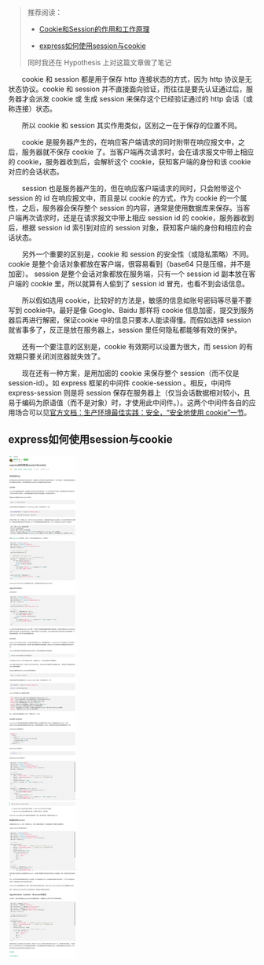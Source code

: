 

> 推荐阅读：
>
> - [Cookie和Session的作用和工作原理](https://blog.csdn.net/guoweimelon/article/details/50886092)
>
> - [express如何使用session与cookie](https://segmentfault.com/a/1190000013048314)
>
> 同时我还在 Hypothesis 上对这篇文章做了笔记

　　cookie 和 session 都是用于保存 http 连接状态的方式，因为 http 协议是无状态协议。cookie 和 session 并不直接面向验证，而往往是要先认证通过后，服务器才会派发 cookie 或 生成 session 来保存这个已经验证通过的 http 会话（或称连接）状态。

　　所以 cookie 和 session 其实作用类似，区别之一在于保存的位置不同。

　　cookie 是服务器产生的，在响应客户端请求的同时附带在响应报文中，之后，服务器就不保存 cookie 了。当客户端再次请求时，会在请求报文中带上相应的 cookie，服务器收到后，会解析这个 cookie，获知客户端的身份和该 cookie 对应的会话状态。

　　session 也是服务器产生的，但在响应客户端请求的同时，只会附带这个 session 的 id 在响应报文中，而且是以 cookie 的方式，作为 cookie 的一个属性，之后，服务器会保存整个 session 的内容，通常是使用数据库来保存。当客户端再次请求时，还是在请求报文中带上相应 session id 的 cookie，服务器收到后，根据 session id 索引到对应的 session 对象，获知客户端的身份和相应的会话状态。
  
　　另外一个重要的区别是，cookie 和 session 的安全性（或隐私策略）不同。cookie 是整个会话对象都放在客户端，很容易看到（base64 只是压缩，并不是加密）。 session 是整个会话对象都放在服务端，只有一个 session id 副本放在客户端的 cookie 里，所以就算有人偷到了 session id 冒充，也看不到会话信息。

　　所以假如选用 cookie，比较好的方法是，敏感的信息如账号密码等尽量不要写到 cookie中。最好是像 Google、Baidu 那样将 cookie 信息加密，提交到服务器后再进行解密，保证cookie 中的信息只要本人能读得懂。而假如选择 session 就省事多了，反正是放在服务器上，session 里任何隐私都能够有效的保护。 
  
　　还有一个要注意的区别是，cookie 有效期可以设置为很大，而 session 的有效期只要关闭浏览器就失效了。
  
　　现在还有一种方案，是用加密的 cookie 来保存整个 session（而不仅是 session-id）。如 express 框架的中间件 cookie-session 。相反，中间件 express-session 则是将 session 保存在服务器上（仅当会话数据相对较小，且易于编码为原语值（而不是对象）时，才使用此中间件。）。这两个中间件各自的应用场合可以见[官方文档：生产环境最佳实践：安全，“安全地使用 cookie”一节](http://expressjs.com/zh-cn/advanced/best-practice-security.html)。

## express如何使用session与cookie

![](./images/express%E5%A6%82%E4%BD%95%E4%BD%BF%E7%94%A8session%E4%B8%8Ecookie.png)

